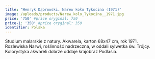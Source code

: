 ```yaml
---
title: "Henryk Dąbrowski. Narew koło Tykocina (1971)"
image: /uploads/products/Narew_kolo_Tykocina__1971.jpg
price: '750' #price oryginal: 750
price-1: '350' #price oryginal: 350
identifier: Polska
---
```


Studium malarskie z natury. Akwarela, karton 68x47 cm, rok 1971. Rozlewiska Narwi, roślinność nadrzeczna, w oddali sylwetka św. Trójcy. Kolorystyka akwareli dobrze oddaje krajobraz Podlasia.